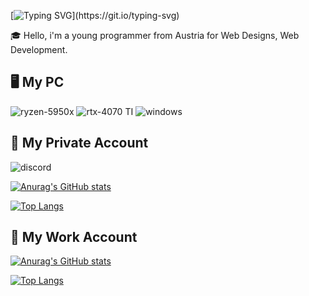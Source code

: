 [![Typing SVG](https://readme-typing-svg.demolab.com?font=Fira+Code&pause=1000&color=00F706&random=false&width=435&lines=Hello+i'm+Fluffy!)](https://git.io/typing-svg)

🎓 Hello, i'm a young programmer from Austria for Web Designs, Web Development.

## 🖥️ My PC

![ryzen-5950x](https://img.shields.io/badge/AMD-Ryzen%209%205950x-red?style=for-the-badge&logo=amd&logoColor=white)
![rtx-4070 TI](https://img.shields.io/badge/NVIDIA-RTX%204070%20TI-green?style=for-the-badge&logo=nvidia&logoColor=white)
![windows](https://img.shields.io/badge/Windows_11-0078D6?style=for-the-badge&logo=windows&logoColor=white)

## 🔗 My Private Account

![discord](https://img.shields.io/badge/Discord-fluffy41-blue?style=for-the-badge&logo=discord&logoColor=white)

[![Anurag's GitHub stats](https://github-readme-stats.vercel.app/api?username=Fluffy41&theme=dark&show_icons=true )](https://github.com/anuraghazra/github-readme-stats)

[![Top Langs](https://github-readme-stats.vercel.app/api/top-langs/?username=Fluffy41&theme=dark)](https://github.com/anuraghazra/github-readme-stats)


## 🔗 My Work Account

[![Anurag's GitHub stats](https://github-readme-stats.vercel.app/api?username=flfl-work&theme=dark&show_icons=true )](https://github.com/anuraghazra/github-readme-stats)

[![Top Langs](https://github-readme-stats.vercel.app/api/top-langs/?username=flfl-work&theme=dark)](https://github.com/anuraghazra/github-readme-stats)
